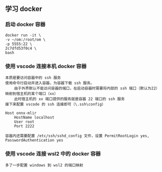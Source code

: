 ## 学习 docker
### 启动 docker 容器
    docker run -it \
    -v ~/om:/root/om \
    -p 5555:22 \
    2c7dfd53f0c4 \
    bash
### 使用 vscode 连接本机 docker 容器
    本质是要访问容器中的 ssh 服务
    使用命令行启动并进入容器，为容器下载 ssh 服务。
        由于外界默认不能访问容器的端口，在启动容器时需要将内部的 ssh 端口（默认为22）映射到宿主机的某个端口（xx）
        此时宿主机的 xx 端口提供的服务就是容器 22 端口的 ssh 服务
    接下来配置 vscode 的 ssh 连接即可（\.ssh\config）
```
Host onnx-mlir
    HostName localhost
    User root
    Port 2222
```
    容器内还需要配置 /etc/ssh/sshd_config 文件，设置 PermitRootLogin yes, PasswordAuthentication yes

### 使用 vscode 连接 wsl2 中的 docker 容器
    多了一步配置 windows 到 wsl2 的端口映射
